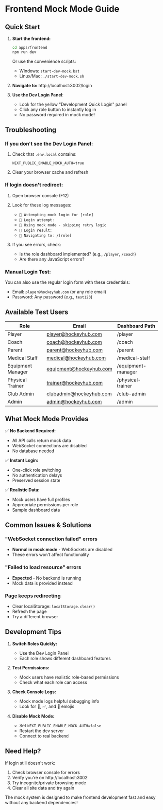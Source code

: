 # Frontend Mock Mode Guide

## Quick Start

1. **Start the frontend:**
   ```bash
   cd apps/frontend
   npm run dev
   ```
   Or use the convenience scripts:
   - Windows: `start-dev-mock.bat`
   - Linux/Mac: `./start-dev-mock.sh`

2. **Navigate to:** http://localhost:3002/login

3. **Use the Dev Login Panel:**
   - Look for the yellow "Development Quick Login" panel
   - Click any role button to instantly log in
   - No password required in mock mode!

## Troubleshooting

### If you don't see the Dev Login Panel:
1. Check that `.env.local` contains:
   ```
   NEXT_PUBLIC_ENABLE_MOCK_AUTH=true
   ```
2. Clear your browser cache and refresh

### If login doesn't redirect:
1. Open browser console (F12)
2. Look for these log messages:
   - `🔐 Attempting mock login for [role]`
   - `🔑 Login attempt:`
   - `🚀 Using mock mode - skipping retry logic`
   - `🔐 Login result:`
   - `🎯 Navigating to: /[role]`

3. If you see errors, check:
   - Is the role dashboard implemented? (e.g., `/player`, `/coach`)
   - Are there any JavaScript errors?

### Manual Login Test:
You can also use the regular login form with these credentials:
- Email: `player@hockeyhub.com` (or any role email)
- Password: Any password (e.g., `test123`)

## Available Test Users

| Role | Email | Dashboard Path |
|------|-------|----------------|
| Player | player@hockeyhub.com | /player |
| Coach | coach@hockeyhub.com | /coach |
| Parent | parent@hockeyhub.com | /parent |
| Medical Staff | medical@hockeyhub.com | /medical-staff |
| Equipment Manager | equipment@hockeyhub.com | /equipment-manager |
| Physical Trainer | trainer@hockeyhub.com | /physical-trainer |
| Club Admin | clubadmin@hockeyhub.com | /club-admin |
| Admin | admin@hockeyhub.com | /admin |

## What Mock Mode Provides

✅ **No Backend Required:**
- All API calls return mock data
- WebSocket connections are disabled
- No database needed

✅ **Instant Login:**
- One-click role switching
- No authentication delays
- Preserved session state

✅ **Realistic Data:**
- Mock users have full profiles
- Appropriate permissions per role
- Sample dashboard data

## Common Issues & Solutions

### "WebSocket connection failed" errors
- **Normal in mock mode** - WebSockets are disabled
- These errors won't affect functionality

### "Failed to load resource" errors
- **Expected** - No backend is running
- Mock data is provided instead

### Page keeps redirecting
- Clear localStorage: `localStorage.clear()`
- Refresh the page
- Try a different browser

## Development Tips

1. **Switch Roles Quickly:**
   - Use the Dev Login Panel
   - Each role shows different dashboard features

2. **Test Permissions:**
   - Mock users have realistic role-based permissions
   - Check what each role can access

3. **Check Console Logs:**
   - Mock mode logs helpful debugging info
   - Look for 🔐, ✅, and 🚀 emojis

4. **Disable Mock Mode:**
   - Set `NEXT_PUBLIC_ENABLE_MOCK_AUTH=false`
   - Restart the dev server
   - Connect to real backend

## Need Help?

If login still doesn't work:
1. Check browser console for errors
2. Verify you're on http://localhost:3002
3. Try incognito/private browsing mode
4. Clear all site data and try again

The mock system is designed to make frontend development fast and easy without any backend dependencies!